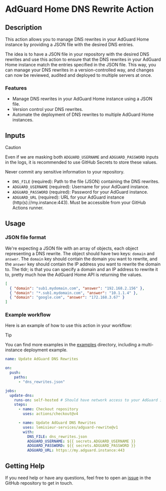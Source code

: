 # AdGuard Home DNS Rewrite Action

## Description

This action allows you to manage DNS rewrites in your AdGuard Home instance by providing a JSON file with the desired DNS entries.

The idea is to have a JSON file in your repository with the desired DNS rewrites and use this action to ensure that the DNS rewrites in your AdGuard Home instance match the entries specified in the JSON file. This way, you can manage your DNS rewrites in a version-controlled way, and changes can now be reviewed, audited and deployed to multiple servers at once.

### Features

- Manage DNS rewrites in your AdGuard Home instance using a JSON file.
- Version control your DNS rewrites.
- Automate the deployment of DNS rewrites to multiple AdGuard Home instances.

## Inputs

> [!CAUTION]
> Even if we are masking both `ADGUARD_USERNAME` and `ADGUARD_PASSWORD` inputs in the logs, it is recommended to use GitHub Secrets to store these values.
>
> Never commit any sensitive information to your repository.

- `DNS_FILE` (required): Path to the file (JSON) containing the DNS rewrites.
- `ADGUARD_USERNAME` (required): Username for your AdGuard instance.
- `ADGUARD_PASSWORD` (required): Password for your AdGuard instance.
- `ADGUARD_URL` (required): URL for your AdGuard instance (http(s)://my.instance:443). Must be accessible from your GitHub Actions runner.

## Usage

### JSON file format

We're expecting a JSON file with an array of objects, each object representing a DNS rewrite. The object should have two keys: `domain` and `answer`. The `domain` key should contain the domain you want to rewrite, and the `answer` key should contain the IP address you want to rewrite the domain to.
The tldr; is that you can specify a domain and an IP address to rewrite it to, pretty much how the AdGuard Home API is returning the values.

```json
[
  { "domain": "sub1.mydomain.com", "answer": "192.168.2.156" },
  { "domain": "*.sub1.mydomain.com", "answer": "10.1.1.4" },
  { "domain": "google.com", "answer": "172.168.3.67" }
]
```

### Example workflow

Here is an example of how to use this action in your workflow:

> [!TIP]
> You can find more examples in the [examples](./examples) directory, including a multi-instance deployment example.

```yaml
name: Update AdGuard DNS Rewrites

on:
  push:
    paths:
      - "dns_rewrites.json"

jobs:
  update-dns:
    runs-on: self-hosted # Should have network access to your AdGuard instance
    steps:
      - name: Checkout repository
        uses: actions/checkout@v4

      - name: Update AdGuard DNS Rewrites
        uses: lemisieur-services/adguard-rewrite@v1
        with:
          DNS_FILE: dns_rewrites.json
          ADGUARD_USERNAME: ${{ secrets.ADGUARD_USERNAME }}
          ADGUARD_PASSWORD: ${{ secrets.ADGUARD_PASSWORD }}
          ADGUARD_URL: https://my.adguard.instance:443
```

## Getting Help

If you need help or have any questions, feel free to open an [issue](https://github.com/lemisieur-services/adguard-rewrite/issues/new) in the GitHub repository to get in touch.
